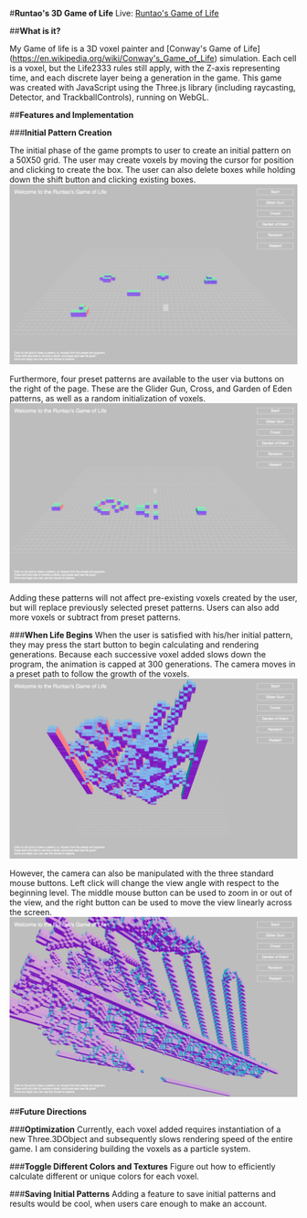 #**Runtao's 3D Game of Life**
Live: [Runtao's Game of Life](https://runtao0.github.io/runtaos_life/)

##**What is it?**

My Game of life is a 3D voxel painter and [Conway's Game of Life] (https://en.wikipedia.org/wiki/Conway's_Game_of_Life) simulation. Each cell is a voxel, but the Life2333 rules still apply, with the Z-axis representing time, and each discrete layer being a generation in the game. This game was created with JavaScript using the Three.js library (including raycasting, Detector, and TrackballControls), running on WebGL.

##**Features and Implementation**

###**Initial Pattern Creation**

The initial phase of the game prompts to user to create an initial pattern on a 50X50 grid. The user may create voxels by moving the cursor for position and clicking to create the box. The user can also delete boxes while holding down the shift button and clicking existing boxes.
![Alt text](./images/user_creation.png?raw=true "User creations")

Furthermore, four preset patterns are available to the user via buttons on the right of the page. These are the Glider Gun, Cross, and Garden of Eden patterns, as well as a random initialization of voxels.
![Alt text](./images/glider_gun.png?raw=true "Glider gun preset")

Adding these patterns will not affect pre-existing voxels created by the user, but will replace previously selected preset patterns. Users can also add more voxels or subtract from preset patterns.

###**When Life Begins**
When the user is satisfied with his/her initial pattern, they may press the start button to begin calculating and rendering generations. Because each successive voxel added slows down the program, the animation is capped at 300 generations. The camera moves in a preset path to follow the growth of the voxels.
![Alt text](./images/life_standard_view.png?raw=true "Life standard view")

However, the camera can also be manipulated with the three standard mouse buttons. Left click will change the view angle with respect to the beginning level. The middle mouse button can be used to zoom in or out of the view, and the right button can be used to move the view linearly across the screen.
![Alt text](./images/mouse_control_ex.png?raw=true "Mouse control example")

##**Future Directions**

###**Optimization**
Currently, each voxel added requires instantiation of a new Three.3DObject and subsequently slows rendering speed of the entire game. I am considering building the voxels as a particle system.

###**Toggle Different Colors and Textures**
Figure out how to efficiently calculate different or unique colors for each voxel.

###**Saving Initial Patterns**
Adding a feature to save initial patterns and results would be cool, when users care enough to make an account.


<!-- **Functionality/MVP's**
- [ ] 3D models of smell molecules and flowers with display pages
- [ ] Camera is controlled by keypresses
- [ ] Zoom is available
- [ ] ~Realistic~ animations

ind addition, the game with include:
- [ ] An intro sequence that will explain what is going on
- [ ] A production readme

**Wireframes**
The game will include a sidebar list of all molecules, and a toggle button that
switches between views
[Alt text](./Smell_blaster_wireframe.png?raw=true "Wireframe")

**Technologies**
This project will implement the following technologies:
- Blender models of flowers and meadowscape
- WebGL will handle animation, rendering, and game play logic.
- Canvas for DOM rendering
- Webpack to bundle and serve up the various scripts.

+models
  +flowers
  +grass
  +landscape
+physics
+js



**Implementation Timeline**
Day 1: work on blender models and have all the node set up done
1. have canvas set up on page,
2. work out controls and flow of the game
3. familiarize self with WebGL
4. work on laser/shooting elements

Day 2: work on blender models and begin physics in WebGL
1. have test models for physics testing
2. continue work on control flow
3. set up camera and lasers

Day 3: Import blender models and link with WebGL
1. make sure the WebGL and blender models work
2. tweek the visuals and mood as needed

Day 4: style style style
1. have adequate styling of the home page
2. make sure controls work

**Bonus Features**
honestly the flower section may end up being a bonus but if there is time I
would work on adding sound features -->
